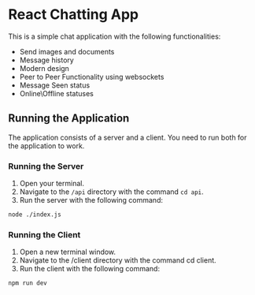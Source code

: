 # React Chatting App

This is a simple chat application with the following functionalities:

- Send images and documents
- Message history
- Modern design
- Peer to Peer Functionality using websockets
- Message Seen status
- Online\Offline statuses

## Running the Application

The application consists of a server and a client. You need to run both for the application to work.

### Running the Server

1. Open your terminal.
2. Navigate to the `/api` directory with the command `cd api`.
3. Run the server with the following command:

```bash
node ./index.js
```

### Running the Client

1. Open a new terminal window.
2. Navigate to the /client directory with the command cd client.
3. Run the client with the following command:

```bash
npm run dev
```
